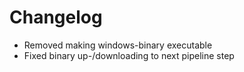 # Changelog

- Removed making windows-binary executable
- Fixed binary up-/downloading to next pipeline step
